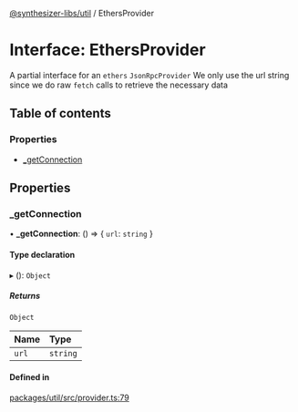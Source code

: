 [@synthesizer-libs/util](../README.md) / EthersProvider

# Interface: EthersProvider

A partial interface for an `ethers` `JsonRpcProvider`
We only use the url string since we do raw `fetch` calls to
retrieve the necessary data

## Table of contents

### Properties

- [\_getConnection](EthersProvider.md#_getconnection)

## Properties

### \_getConnection

• **\_getConnection**: () => { `url`: `string`  }

#### Type declaration

▸ (): `Object`

##### Returns

`Object`

| Name | Type |
| :------ | :------ |
| `url` | `string` |

#### Defined in

[packages/util/src/provider.ts:79](https://github.com/ethereumjs/ethereumjs-monorepo/blob/master/packages/util/src/provider.ts#L79)
